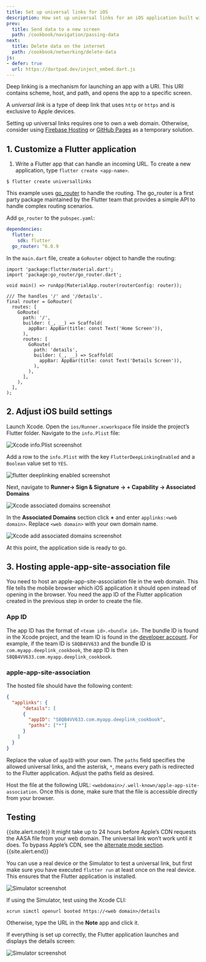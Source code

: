 ```yaml
---
title: Set up universal links for iOS
description: How set up universal links for an iOS application built with Flutter
prev:
  title: Send data to a new screen
  path: /cookbook/navigation/passing-data
next:
  title: Delete data on the internet
  path: /cookbook/networking/delete-data
js:
- defer: true
  url: https://dartpad.dev/inject_embed.dart.js
---
```


<?code-excerpt path-base="codelabs/deeplink_cookbook"?>

Deep linking is a mechanism for launching an app with a URI. This URI
contains scheme, host, and path, and opens the app to a specific
screen.

A _universal link_ is a type of deep link that uses `http` or `https` and
is exclusive to Apple devices.


Setting up universal links requires one to own a web domain. Otherwise, consider
using [Firebase Hosting][] or [GitHub Pages][] as a temporary solution.


## 1. Customize a Flutter application

1. Write a Flutter app that can handle an incoming URL.
   To create a new application, type `flutter create <app-name>`.

```shell
$ flutter create universallinks
```

This example uses [go_router][] to handle the routing. The
go_router is a first party package maintained by the Flutter team
that provides a simple API to handle complex routing scenarios.

Add `go_router` to the `pubspec.yaml`:
```yaml
dependencies:
  flutter:
    sdk: flutter
  go_router: ^6.0.9
```

In the `main.dart` file, create a `GoRouter`
object to handle the routing:

<?code-excerpt "lib/main.dart"?>
```run-dartpad:theme-light:mode-flutter:run-true:width-100%:height-600px:split-60:ga_id-interactive_example
import 'package:flutter/material.dart';
import 'package:go_router/go_router.dart';

void main() => runApp(MaterialApp.router(routerConfig: router));

/// The handles '/' and '/details'.
final router = GoRouter(
  routes: [
    GoRoute(
      path: '/',
      builder: (_, __) => Scaffold(
        appBar: AppBar(title: const Text('Home Screen')),
      ),
      routes: [
        GoRoute(
          path: 'details',
          builder: (_, __) => Scaffold(
            appBar: AppBar(title: const Text('Details Screen')),
          ),
        ),
      ],
    ),
  ],
);
```



## 2. Adjust iOS build settings

Launch Xcode. Open the `ios/Runner.xcworkspace`
file inside the project’s Flutter folder. Navigate to the
`info.Plist` file:

<noscript>
  <img src="/assets/images/docs/cookbook/set-up-universal-links-info-plist.png" alt="Xcode info.Plist screenshot"/>
</noscript>

Add a row to the `info.Plist` with the key
`FlutterDeepLinkingEnabled` and a
`Boolean` value set to `YES`.

<noscript>
  <img src="/assets/images/docs/cookbook/set-up-universal-links-flutterdeeplinkingenabled.png" alt="flutter deeplinking enabled screenshot"/>
</noscript>

Next, navigate to **Runner-> Sign & Signature -> + Capability -> Associated Domains**

<noscript>
  <img src="/assets/images/docs/cookbook/set-up-universal-links-associated-domains.png" alt="Xcode associated domains screenshot"/>
</noscript>

In the **Associated Domains** section click **+**
and enter `applinks:<web domain>`.
Replace `<web domain>` with your own domain name.

<noscript>
  <img src="/assets/images/docs/cookbook/set-up-universal-links-add-associated-domains.png" alt="Xcode add associated domains screenshot"/>
</noscript>

At this point, the application side is ready to go.

## 3. Hosting apple-app-site-association file

You need to host an apple-app-site-association file in the web domain.
This file tells the mobile browser which iOS application it should open
instead of opening in the browser. You need the app ID of the Flutter
application created in the previous step in order to create the file.

### App ID

The app ID has the format of `<team id>.<bundle id>`. The bundle ID
is found in the Xcode project, and the team ID is found in the
[developer account][]. For example, if the team ID is `S8QB4VV633`
and the bundle ID is `com.myapp.deeplink_cookbook`, the app ID
is then `S8QB4VV633.com.myapp.deeplink_cookbook`.

### apple-app-site-association

The hosted file should have the following content:
```json
{
  "applinks": {
      "details": [
      {
        "appID": "S8QB4VV633.com.myapp.deeplink_cookbook",
        "paths": ["*"]
      }
    ]
  }
}
```

Replace the value of `appID` with your own. The
`paths` field specifies the allowed universal links,
and the asterisk, `*`, means every path is redirected
to the Flutter application. Adjust the paths field as desired.

Host the file at the following URL:
`<webdomain>/.well-known/apple-app-site-association`.
Once this is done, make sure that the file is accessible directly
from your browser.


## Testing
{{site.alert.note}}
  It might take up to 24 hours before Apple’s CDN requests the AASA
  file from your web domain. The universal link won’t work until it
  does. To bypass Apple’s CDN, see the [alternate mode section][].
{{site.alert.end}}

You can use a real device or the Simulator to test a universal link,
but first make sure you have executed `flutter run` at least once on
the real device. This ensures that the Flutter application is installed.

<noscript>
  <img src="/assets/images/docs/cookbook/set-up-universal-links-simulator.png" alt="Simulator screenshot"/>
</noscript>

If using the Simulator, test using the Xcode CLI:
```shell
xcrun simctl openurl booted https://<web domain>/details
```

Otherwise, type the URL in the **Note** app and click it.

If everything is set up correctly, the Flutter application
launches and displays the details screen:

<noscript>
  <img src="/assets/images/docs/cookbook/set-up-universal-links-simulator-deeplinked.png" alt="Simulator screenshot"/>
</noscript>

[alternate mode section]: https://developer.apple.com/documentation/bundleresources/entitlements/com_apple_developer_associated-domains?language=objc
[developer account]: https://developer.apple.com/account
[Firebase Hosting]: https://firebase.google.com/docs/hosting
[go_router]: https://pub.dev/packages/go_router
[GitHub Pages]: https://pages.github.com
